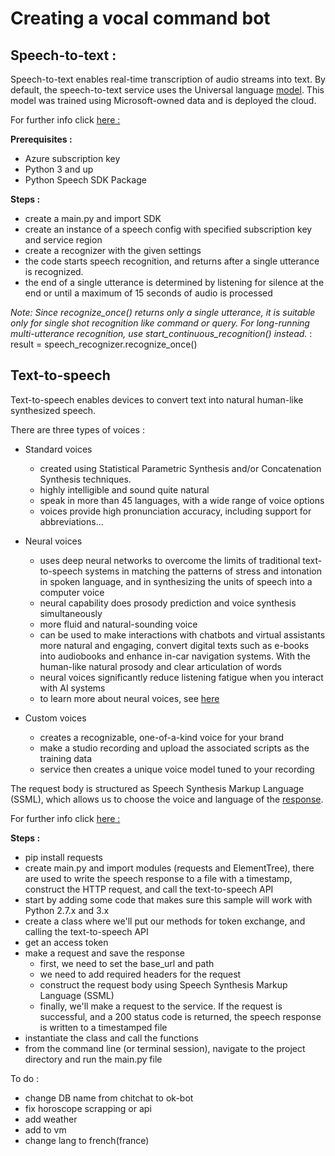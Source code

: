 # Creating a vocal command bot 

## Speech-to-text : 

Speech-to-text enables real-time transcription of audio streams into text. 
By default, the speech-to-text service uses the Universal language [model](https://en.wikipedia.org/wiki/Unified_Modeling_Language). This model was trained using Microsoft-owned data and is deployed the cloud. 

For further info click [here :](https://docs.microsoft.com/en-us/azure/cognitive-services/speech-service/speech-to-text)

**Prerequisites :** 
- Azure subscription key 
- Python 3 and up
- Python Speech SDK Package 

**Steps :** 
- create a main.py and import SDK 
- create an instance of a speech config with specified subscription key and service region
- create a recognizer with the given settings
- the code starts speech recognition, and returns after a single utterance is recognized. 
- the end of a single utterance is determined by listening for silence at the end or until a maximum of 15 seconds of audio is processed

*Note: Since recognize_once() returns only a single utterance, it is suitable only for single shot recognition like command or query. For long-running multi-utterance recognition, use start_continuous_recognition() instead.* : 
result = speech_recognizer.recognize_once()


## Text-to-speech

Text-to-speech enables devices to convert text into natural human-like synthesized speech. 

There are three types of voices :

- Standard voices

     - created using Statistical Parametric Synthesis and/or Concatenation Synthesis techniques. 
     - highly intelligible and sound quite natural
     - speak in more than 45 languages, with a wide range of voice options
     - voices provide high pronunciation accuracy, including support for abbreviations...

- Neural voices

    - uses deep neural networks to overcome the limits of traditional text-to-speech systems in matching the patterns of stress and intonation in spoken language, and in synthesizing the units of speech into a computer voice
    - neural capability does prosody prediction and voice synthesis simultaneously
    - more fluid and natural-sounding voice
    - can be used to make interactions with chatbots and virtual assistants more natural and engaging, convert digital texts such as e-books into audiobooks and enhance in-car navigation systems. With the human-like natural prosody and clear articulation of words
    - neural voices significantly reduce listening fatigue when you interact with AI systems
    - to learn more about neural voices, see [here](https://azure.microsoft.com/blog/microsoft-s-new-neural-text-to-speech-service-helps-machines-speak-like-people/)

- Custom voices

    - creates a recognizable, one-of-a-kind voice for your brand
    - make a studio recording and upload the associated scripts as the training data
    - service then creates a unique voice model tuned to your recording


The request body is structured as Speech Synthesis Markup Language (SSML), which allows us to choose the voice and language of the [response](https://docs.microsoft.com/en-us/azure/cognitive-services/speech-service/speech-synthesis-markup).


For further info click [here :](https://docs.microsoft.com/en-us/azure/cognitive-services/speech-service/quickstart-python-text-to-speech)

**Steps :**
- pip install requests
- create main.py and import modules (requests and ElementTree), there are used to write the speech response to a file with a timestamp, construct the HTTP request, and call the text-to-speech API
- start by adding some code that makes sure this sample will work with Python 2.7.x and 3.x
-  create a class where we'll put our methods for token exchange, and calling the text-to-speech API
- get an access token
- make a request and save the response
    - first, we need to set the base_url and path
    - we need to add required headers for the request
    - construct the request body using Speech Synthesis Markup Language (SSML)
    - finally, we'll make a request to the service. If the request is successful, and a 200 status code is returned, the speech response is written to a timestamped file
- instantiate the class and call the functions
- from the command line (or terminal session), navigate to the project directory and run the main.py file














To do :
- change DB name from chitchat to ok-bot
- fix horoscope scrapping or api 
- add weather 
- add to vm
- change lang to french(france)

